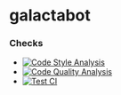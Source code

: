 # galactabot

### Checks
* [![Code Style Analysis](https://github.com/JoshMerlino/galactabot/actions/workflows/code-style-analysis.yml/badge.svg)](https://github.com/JoshMerlino/galactabot/actions/workflows/code-style-analysis.yml)
* [![Code Quality Analysis](https://github.com/JoshMerlino/galactabot/actions/workflows/code-quality-analysis.yml/badge.svg)](https://github.com/JoshMerlino/galactabot/actions/workflows/code-quality-analysis.yml)
* [![Test CI](https://github.com/JoshMerlino/galactabot/actions/workflows/test-ci.yml/badge.svg)](https://github.com/JoshMerlino/galactabot/actions/workflows/test-ci.yml)